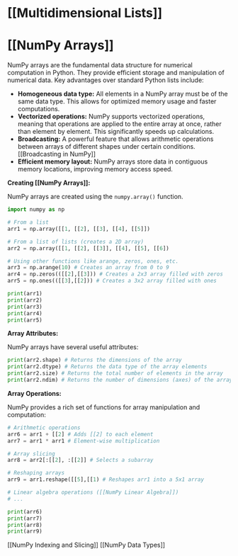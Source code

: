 # [[Multidimensional Lists]]
# [[NumPy Arrays]] 
NumPy arrays are the fundamental data structure for numerical computation in Python.  They provide efficient storage and manipulation of numerical data.  Key advantages over standard Python lists include:

* **Homogeneous data type:** All elements in a NumPy array must be of the same data type. This allows for optimized memory usage and faster computations.
* **Vectorized operations:** NumPy supports vectorized operations, meaning that operations are applied to the entire array at once, rather than element by element. This significantly speeds up calculations.
* **Broadcasting:**  A powerful feature that allows arithmetic operations between arrays of different shapes under certain conditions. [[Broadcasting in NumPy]]
* **Efficient memory layout:** NumPy arrays store data in contiguous memory locations, improving memory access speed.


**Creating [[NumPy Arrays]]:**

NumPy arrays are created using the `numpy.array()` function.

```python
import numpy as np

# From a list
arr1 = np.array([[1, [[2], [[3], [[4], [[5]]) 

# From a list of lists (creates a 2D array)
arr2 = np.array([[1, [[2], [[3]], [[4], [[5], [[6])

# Using other functions like arange, zeros, ones, etc.
arr3 = np.arange(10) # Creates an array from 0 to 9
arr4 = np.zeros(([[2],[[3])) # Creates a 2x3 array filled with zeros
arr5 = np.ones(([[3],[[2])) # Creates a 3x2 array filled with ones

print(arr1)
print(arr2)
print(arr3)
print(arr4)
print(arr5)
```

**Array Attributes:**

NumPy arrays have several useful attributes:

```python
print(arr2.shape) # Returns the dimensions of the array
print(arr2.dtype) # Returns the data type of the array elements
print(arr2.size) # Returns the total number of elements in the array
print(arr2.ndim) # Returns the number of dimensions (axes) of the array
```

**Array Operations:**

NumPy provides a rich set of functions for array manipulation and computation:

```python
# Arithmetic operations
arr6 = arr1 + [[2] # Adds [[2] to each element
arr7 = arr1 * arr1 # Element-wise multiplication

# Array slicing
arr8 = arr2[:[[2], :[[2]] # Selects a subarray

# Reshaping arrays
arr9 = arr1.reshape([[5],[[1) # Reshapes arr1 into a 5x1 array

# Linear algebra operations ([[NumPy Linear Algebra]])
# ...

print(arr6)
print(arr7)
print(arr8)
print(arr9)
```


[[NumPy Indexing and Slicing]]
[[NumPy Data Types]]


